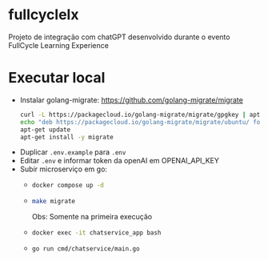 # fullcyclelx
Projeto de integração com chatGPT desenvolvido durante o evento FullCycle Learning Experience

# Executar local
- Instalar golang-migrate: https://github.com/golang-migrate/migrate
    ```sh
    curl -L https://packagecloud.io/golang-migrate/migrate/gpgkey | apt-key add -
    echo "deb https://packagecloud.io/golang-migrate/migrate/ubuntu/ focal main" > /etc/apt/sources.list.d/migrate.list
    apt-get update
    apt-get install -y migrate
    ```
- Duplicar `.env.example` para `.env`
- Editar `.env` e informar token da openAI em OPENAI_API_KEY
- Subir microserviço em go:
  - ```sh
    docker compose up -d
    ```
  - ```sh
    make migrate 
    ```
    Obs: Somente na primeira execução

  - ```sh
    docker exec -it chatservice_app bash
    ```
  - ```sh
    go run cmd/chatservice/main.go
    ```